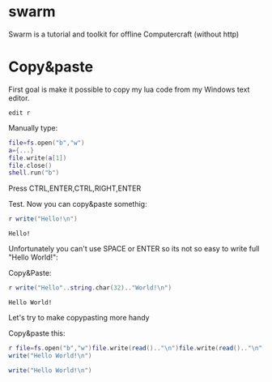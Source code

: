 swarm
=====

Swarm is a tutorial and toolkit for offline Computercraft (without http)

Copy&paste
==========

First goal is make it possible to copy my lua code from my Windows text editor.

```shell
edit r
```

Manually type:

```lua
file=fs.open("b","w")
a={...}
file.write(a[1])
file.close()
shell.run("b")
```

Press CTRL,ENTER,CTRL,RIGHT,ENTER

Test. Now you can copy&paste somethig:

```lua
r write("Hello!\n")
```
```
Hello!
```

Unfortunately you can't use SPACE or ENTER so its not so easy to write full "Hello World!":

Copy&Paste:
```lua
r write("Hello"..string.char(32).."World!\n")
```
```
Hello World!
```

Let's try to make copypasting more handy

Copy&paste this:
```lua
r file=fs.open("b","w")file.write(read().."\n")file.write(read().."\n")file.close()shell.run("b")
write("Hello World!\n")

write("Hello World!\n")
```












